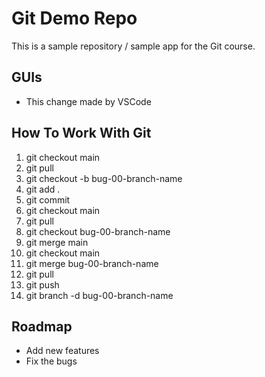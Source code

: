 # Git Demo Repo
This is a sample repository / sample app for the Git course.

## GUIs
* This change made by VSCode

## How To Work With Git
01. git checkout main
02. git pull
03. git checkout -b bug-00-branch-name
04. git add .
05. git commit
06. git checkout main
07. git pull
08. git checkout bug-00-branch-name
09. git merge main
10. git checkout main
11. git merge bug-00-branch-name
12. git pull
13. git push
14. git branch -d bug-00-branch-name

## Roadmap
* Add new features
* Fix the bugs